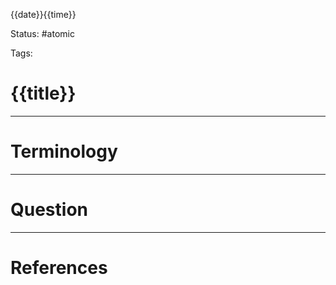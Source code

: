 {{date}}{{time}}

Status: #atomic

Tags:

# {{title}}


---
# Terminology

---
# Question


---
# References
